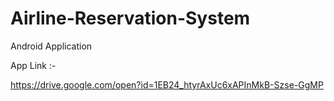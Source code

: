 # Airline-Reservation-System
Android Application

App Link :-

https://drive.google.com/open?id=1EB24_htyrAxUc6xAPInMkB-Szse-GgMP
